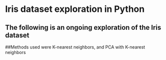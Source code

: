 # Iris dataset exploration in Python
## The following is an ongoing exploration of the Iris dataset
##Methods used were K-nearest neighbors, and PCA with K-nearest neighbors

